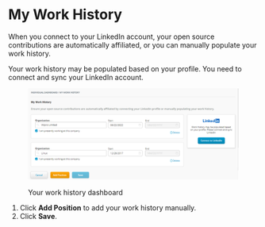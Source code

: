 # My Work History

When you connect to your LinkedIn account, your open source contributions are automatically affiliated, or you can manually populate your work history.

Your work history may be populated based on your profile. You need to connect and sync your LinkedIn account.

<figure><img src="../../.gitbook/assets/Work_history.png" alt=""><figcaption><p>Your work history dashboard</p></figcaption></figure>

1. Click **Add Position** to add your work history manually.
2. Click **Save**.&#x20;

